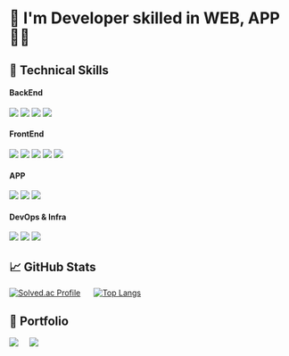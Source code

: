 <h1> 👋 I'm Developer skilled in WEB, APP 👩‍💻 </h1>

## 💼 Technical Skills

#### BackEnd
<p>
  <img src="https://img.shields.io/badge/spring-6DB33F?style=for-the-badge&logo=spring&logoColor=white">
  <img src="https://img.shields.io/badge/springboot-6DB33F?style=for-the-badge&logo=springboot&logoColor=white">
  <img src="https://img.shields.io/badge/Spring_Security-6DB33F?style=for-the-badge&logo=Spring-Security&logoColor=white"/>
  <img src="https://img.shields.io/badge/socket.io-010101?style=for-the-badge&logo=socket.io&logoColor=white">
</p>

#### FrontEnd
<p>
  <img src="https://img.shields.io/badge/vue.js-4FC08D?style=for-the-badge&logo=vue.js&logoColor=white">
  <img src="https://img.shields.io/badge/node.js-339933?style=for-the-badge&logo=Node.js&logoColor=white">
  <img src="https://img.shields.io/badge/CSS3-1572B6?style=for-the-badge&logo=css3&logoColor=white"/>
  <img src="https://img.shields.io/badge/HTML5-E34F26?style=for-the-badge&logo=html5&logoColor=white"/>
  <img src="https://img.shields.io/badge/JavaScript-323330?style=for-the-badge&logo=javascript&logoColor=F7DF1E"/>
</p>

#### APP
<P>
  <img src="https://img.shields.io/badge/Android-3DDC84?style=for-the-badge&logo=android&logoColor=white"/>
  <img src="https://img.shields.io/badge/java-007396?style=for-the-badge&logo=java&logoColor=white">
  <img src="https://img.shields.io/badge/Kotlin-0095D5?&style=for-the-badge&logo=kotlin&logoColor=white"/> 
</P>

#### DevOps & Infra
<p>
  <img src="https://img.shields.io/badge/Jenkins-D24939?style=for-the-badge&logo=Jenkins&logoColor=white"/>
  <img src="https://img.shields.io/badge/Nginx-009639?style=for-the-badge&logo=nginx&logoColor=white"/>
  <img src="https://img.shields.io/badge/Docker-2496ED?style=for-the-badge&logo=docker&logoColor=white" />
</p>


## 📈 GitHub Stats 
[![Solved.ac Profile](http://mazassumnida.wtf/api/v2/generate_badge?boj=gkathaud)](https://solved.ac/gkathaud/) &nbsp;&nbsp;&nbsp;&nbsp;
[![Top Langs](https://github-readme-stats.vercel.app/api/top-langs/?username=Hamsomyeong&layout=compact)](https://github.com/anuraghazra/github-readme-stats) 


## 🤝 Portfolio 
<p>
  <a href="https://cypress-adasaurus-110.notion.site/62c19d33de0d4ec5af380ed4817fcefc?pvs=4"><img src="https://img.shields.io/badge/Notion-000000?style=for-the-badge&logo=notion&logoColor=white" /></a>&nbsp;&nbsp;&nbsp;&nbsp;
  <img src="https://img.shields.io/badge/gkathaud4884-%23D14836.svg?&style=for-the-badge&logo=gmail&logoColor=white" /></a>&nbsp;&nbsp;&nbsp;&nbsp;
</p>

<!--
**Hamsomyeong/Hamsomyeong** is a ✨ _special_ ✨ repository because its `README.md` (this file) appears on your GitHub profile.

Here are some ideas to get you started:

- 🔭 I’m currently working on ...
- 🌱 I’m currently learning ...
- 👯 I’m looking to collaborate on ...
- 🤔 I’m looking for help with ...
- 💬 Ask me about ...
- 📫 How to reach me: ...
- 😄 Pronouns: ...
- ⚡ Fun fact: ...
-->
